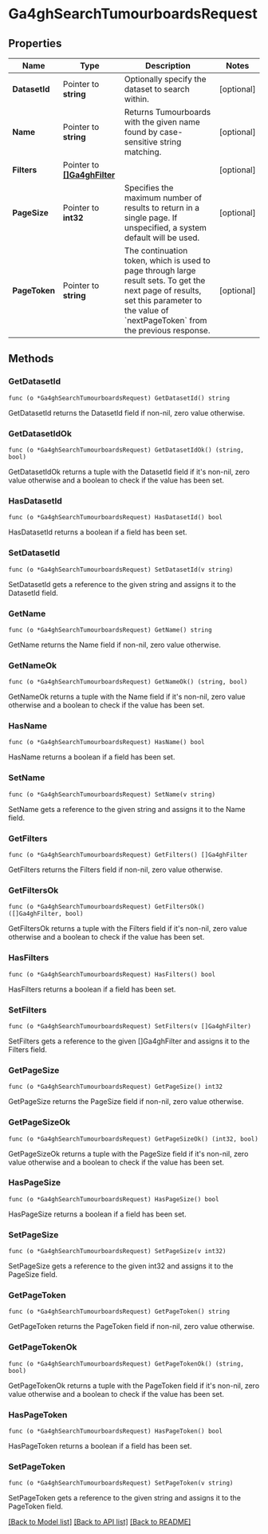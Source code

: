 # Ga4ghSearchTumourboardsRequest

## Properties

Name | Type | Description | Notes
------------ | ------------- | ------------- | -------------
**DatasetId** | Pointer to **string** | Optionally specify the dataset to search within. | [optional] 
**Name** | Pointer to **string** | Returns Tumourboards with the given name found by case-sensitive string matching. | [optional] 
**Filters** | Pointer to [**[]Ga4ghFilter**](ga4ghFilter.md) |  | [optional] 
**PageSize** | Pointer to **int32** | Specifies the maximum number of results to return in a single page. If unspecified, a system default will be used. | [optional] 
**PageToken** | Pointer to **string** | The continuation token, which is used to page through large result sets. To get the next page of results, set this parameter to the value of &#x60;nextPageToken&#x60; from the previous response. | [optional] 

## Methods

### GetDatasetId

`func (o *Ga4ghSearchTumourboardsRequest) GetDatasetId() string`

GetDatasetId returns the DatasetId field if non-nil, zero value otherwise.

### GetDatasetIdOk

`func (o *Ga4ghSearchTumourboardsRequest) GetDatasetIdOk() (string, bool)`

GetDatasetIdOk returns a tuple with the DatasetId field if it's non-nil, zero value otherwise
and a boolean to check if the value has been set.

### HasDatasetId

`func (o *Ga4ghSearchTumourboardsRequest) HasDatasetId() bool`

HasDatasetId returns a boolean if a field has been set.

### SetDatasetId

`func (o *Ga4ghSearchTumourboardsRequest) SetDatasetId(v string)`

SetDatasetId gets a reference to the given string and assigns it to the DatasetId field.

### GetName

`func (o *Ga4ghSearchTumourboardsRequest) GetName() string`

GetName returns the Name field if non-nil, zero value otherwise.

### GetNameOk

`func (o *Ga4ghSearchTumourboardsRequest) GetNameOk() (string, bool)`

GetNameOk returns a tuple with the Name field if it's non-nil, zero value otherwise
and a boolean to check if the value has been set.

### HasName

`func (o *Ga4ghSearchTumourboardsRequest) HasName() bool`

HasName returns a boolean if a field has been set.

### SetName

`func (o *Ga4ghSearchTumourboardsRequest) SetName(v string)`

SetName gets a reference to the given string and assigns it to the Name field.

### GetFilters

`func (o *Ga4ghSearchTumourboardsRequest) GetFilters() []Ga4ghFilter`

GetFilters returns the Filters field if non-nil, zero value otherwise.

### GetFiltersOk

`func (o *Ga4ghSearchTumourboardsRequest) GetFiltersOk() ([]Ga4ghFilter, bool)`

GetFiltersOk returns a tuple with the Filters field if it's non-nil, zero value otherwise
and a boolean to check if the value has been set.

### HasFilters

`func (o *Ga4ghSearchTumourboardsRequest) HasFilters() bool`

HasFilters returns a boolean if a field has been set.

### SetFilters

`func (o *Ga4ghSearchTumourboardsRequest) SetFilters(v []Ga4ghFilter)`

SetFilters gets a reference to the given []Ga4ghFilter and assigns it to the Filters field.

### GetPageSize

`func (o *Ga4ghSearchTumourboardsRequest) GetPageSize() int32`

GetPageSize returns the PageSize field if non-nil, zero value otherwise.

### GetPageSizeOk

`func (o *Ga4ghSearchTumourboardsRequest) GetPageSizeOk() (int32, bool)`

GetPageSizeOk returns a tuple with the PageSize field if it's non-nil, zero value otherwise
and a boolean to check if the value has been set.

### HasPageSize

`func (o *Ga4ghSearchTumourboardsRequest) HasPageSize() bool`

HasPageSize returns a boolean if a field has been set.

### SetPageSize

`func (o *Ga4ghSearchTumourboardsRequest) SetPageSize(v int32)`

SetPageSize gets a reference to the given int32 and assigns it to the PageSize field.

### GetPageToken

`func (o *Ga4ghSearchTumourboardsRequest) GetPageToken() string`

GetPageToken returns the PageToken field if non-nil, zero value otherwise.

### GetPageTokenOk

`func (o *Ga4ghSearchTumourboardsRequest) GetPageTokenOk() (string, bool)`

GetPageTokenOk returns a tuple with the PageToken field if it's non-nil, zero value otherwise
and a boolean to check if the value has been set.

### HasPageToken

`func (o *Ga4ghSearchTumourboardsRequest) HasPageToken() bool`

HasPageToken returns a boolean if a field has been set.

### SetPageToken

`func (o *Ga4ghSearchTumourboardsRequest) SetPageToken(v string)`

SetPageToken gets a reference to the given string and assigns it to the PageToken field.


[[Back to Model list]](../README.md#documentation-for-models) [[Back to API list]](../README.md#documentation-for-api-endpoints) [[Back to README]](../README.md)


